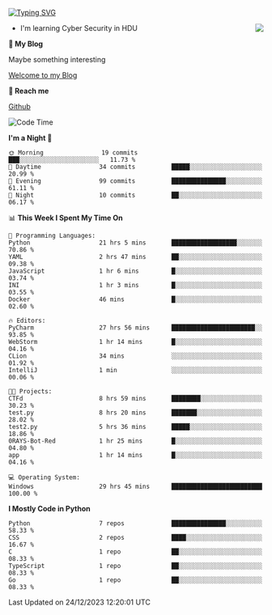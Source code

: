 [![Typing SVG](https://readme-typing-svg.herokuapp.com?font=Fira+Code&pause=1000&random=false&width=450&height=60&lines=Hello+%F0%9F%91%8B%F0%9F%8F%BB;I'm+JBNRZ)](https://git.io/typing-svg)

<a href="#">
  <img align="right" src="https://github-readme-stats.vercel.app/api?username=JBNRZ&show_icons=true&bg_color=15,f2f7fd,E0EAFC" />
</a>

- I'm learning Cyber Security in HDU

 **🌱 My Blog**

Maybe something interesting

[Welcome to my Blog](https://jbnrz.com.cn/)

 **💬 Reach me** 

[Github](https://github.com/JBNRZ)


<!--START_SECTION:waka-->
![Code Time](http://img.shields.io/badge/Code%20Time-232%20hrs%2039%20mins-blue)

**I'm a Night 🦉** 

```text
🌞 Morning                19 commits          ███░░░░░░░░░░░░░░░░░░░░░░   11.73 % 
🌆 Daytime                34 commits          █████░░░░░░░░░░░░░░░░░░░░   20.99 % 
🌃 Evening                99 commits          ███████████████░░░░░░░░░░   61.11 % 
🌙 Night                  10 commits          ██░░░░░░░░░░░░░░░░░░░░░░░   06.17 % 
```


📊 **This Week I Spent My Time On** 

```text
💬 Programming Languages: 
Python                   21 hrs 5 mins       ██████████████████░░░░░░░   70.86 % 
YAML                     2 hrs 47 mins       ██░░░░░░░░░░░░░░░░░░░░░░░   09.38 % 
JavaScript               1 hr 6 mins         █░░░░░░░░░░░░░░░░░░░░░░░░   03.74 % 
INI                      1 hr 3 mins         █░░░░░░░░░░░░░░░░░░░░░░░░   03.55 % 
Docker                   46 mins             █░░░░░░░░░░░░░░░░░░░░░░░░   02.60 % 

🔥 Editors: 
PyCharm                  27 hrs 56 mins      ███████████████████████░░   93.85 % 
WebStorm                 1 hr 14 mins        █░░░░░░░░░░░░░░░░░░░░░░░░   04.16 % 
CLion                    34 mins             ░░░░░░░░░░░░░░░░░░░░░░░░░   01.92 % 
IntelliJ                 1 min               ░░░░░░░░░░░░░░░░░░░░░░░░░   00.06 % 

🐱‍💻 Projects: 
CTFd                     8 hrs 59 mins       ████████░░░░░░░░░░░░░░░░░   30.23 % 
test.py                  8 hrs 20 mins       ███████░░░░░░░░░░░░░░░░░░   28.02 % 
test2.py                 5 hrs 36 mins       █████░░░░░░░░░░░░░░░░░░░░   18.86 % 
0RAYS-Bot-Red            1 hr 25 mins        █░░░░░░░░░░░░░░░░░░░░░░░░   04.80 % 
app                      1 hr 14 mins        █░░░░░░░░░░░░░░░░░░░░░░░░   04.16 % 

💻 Operating System: 
Windows                  29 hrs 45 mins      █████████████████████████   100.00 % 
```

**I Mostly Code in Python** 

```text
Python                   7 repos             ███████████████░░░░░░░░░░   58.33 % 
CSS                      2 repos             ████░░░░░░░░░░░░░░░░░░░░░   16.67 % 
C                        1 repo              ██░░░░░░░░░░░░░░░░░░░░░░░   08.33 % 
TypeScript               1 repo              ██░░░░░░░░░░░░░░░░░░░░░░░   08.33 % 
Go                       1 repo              ██░░░░░░░░░░░░░░░░░░░░░░░   08.33 % 
```




 Last Updated on 24/12/2023 12:20:01 UTC
<!--END_SECTION:waka-->
